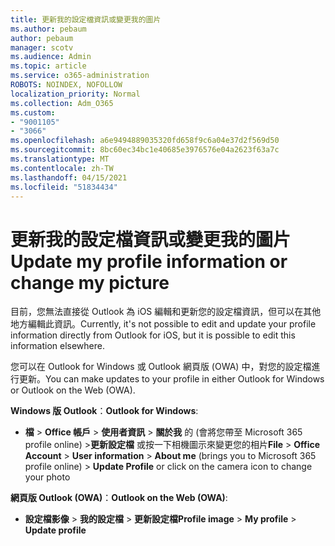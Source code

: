 ```yaml
---
title: 更新我的設定檔資訊或變更我的圖片
ms.author: pebaum
author: pebaum
manager: scotv
ms.audience: Admin
ms.topic: article
ms.service: o365-administration
ROBOTS: NOINDEX, NOFOLLOW
localization_priority: Normal
ms.collection: Adm_O365
ms.custom:
- "9001105"
- "3066"
ms.openlocfilehash: a6e9494889035320fd658f9c6a04e37d2f569d50
ms.sourcegitcommit: 8bc60ec34bc1e40685e3976576e04a2623f63a7c
ms.translationtype: MT
ms.contentlocale: zh-TW
ms.lasthandoff: 04/15/2021
ms.locfileid: "51834434"
---
```

# <a name="update-my-profile-information-or-change-my-picture"></a><span data-ttu-id="49c75-102">更新我的設定檔資訊或變更我的圖片</span><span class="sxs-lookup"><span data-stu-id="49c75-102">Update my profile information or change my picture</span></span>

<span data-ttu-id="49c75-103">目前，您無法直接從 Outlook 為 iOS 編輯和更新您的設定檔資訊，但可以在其他地方編輯此資訊。</span><span class="sxs-lookup"><span data-stu-id="49c75-103">Currently, it's not possible to edit and update your profile information directly from Outlook for iOS, but it is possible to edit this information elsewhere.</span></span> 

<span data-ttu-id="49c75-104">您可以在 Outlook for Windows 或 Outlook 網頁版 (OWA) 中，對您的設定檔進行更新。</span><span class="sxs-lookup"><span data-stu-id="49c75-104">You can make updates to your profile in either Outlook for Windows or Outlook on the Web (OWA).</span></span> 

<span data-ttu-id="49c75-105">**Windows 版 Outlook**：</span><span class="sxs-lookup"><span data-stu-id="49c75-105">**Outlook for Windows**:</span></span> 

- <span data-ttu-id="49c75-106">**檔**  > **Office 帳戶**  > **使用者資訊**  > **關於我** 的 (會將您帶至 Microsoft 365 profile online) >**更新設定檔** 或按一下相機圖示來變更您的相片</span><span class="sxs-lookup"><span data-stu-id="49c75-106">**File** > **Office Account** > **User information** > **About me** (brings you to Microsoft 365 profile online) > **Update Profile** or click on the camera icon to change your photo</span></span>  
  
<span data-ttu-id="49c75-107">**網頁版 Outlook (OWA)**：</span><span class="sxs-lookup"><span data-stu-id="49c75-107">**Outlook on the Web (OWA)**:</span></span> 

- <span data-ttu-id="49c75-108">**設定檔影像**  > **我的設定檔**  > **更新設定檔**</span><span class="sxs-lookup"><span data-stu-id="49c75-108">**Profile image** > **My profile** > **Update profile**</span></span>
